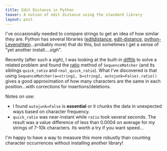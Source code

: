 ```yaml
---
title: Edit Distance in Python
teaser: A notion of edit distance using the standard library
layout: post
---
```

I've occasionally needed to compare strings to get an idea of how similar they are.  Python has several libraries ([editdistance](https://pypi.org/project/editdistance/), [edit-distance](https://pypi.org/project/edit-distance/), [python-Levenshtein](https://pypi.org/project/python-Levenshtein/)...probably more) that do this, but sometimes I get a sense of "yet another install....*sigh*".  

Recently (after such a *sigh*), I was looking at the built-in [difflib](https://docs.python.org/3/library/difflib.html) to solve a related problem and found the [ratio](https://docs.python.org/3/library/difflib.html#difflib.SequenceMatcher.ratio) method of `SequenceMatcher` (and its siblings `quick_ratio` and `real_quick_ratio`).   What I've discovered is that using `SequenceMatcher(a=string1, b=string2, autojunk=False).ratio()` gives a good approximation of how many characters are the same in each position...with corrections for insertions/deletions.  

Notes on use:
- I found `autojunk=False` is **essential** or it chunks the data in unexpected ways based on character frequency.
- `quick_ratio` was near-instant while `ratio` took several seconds.  The result was a value difference of less than 0.0004 on average for my strings of 7-10k characters.  Its worth a try if you want speed...
 
I'm happy to have a way to measure this more robustly than counting character occurrences without installing another library!